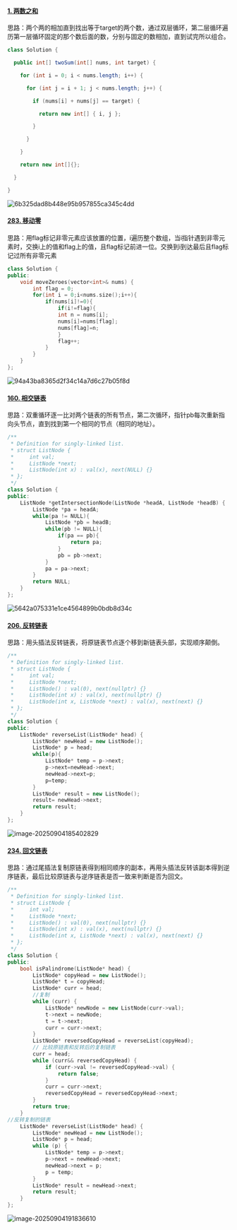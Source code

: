 #### [1. 两数之和](https://leetcode.cn/problems/two-sum/)

思路：两个两的相加直到找出等于target的两个数，通过双层循环，第二层循环遍历第一层循环固定的那个数后面的数，分别与固定的数相加，直到试完所以组合。

```java
class Solution {

  public int[] twoSum(int[] nums, int target) {

​    for (int i = 0; i < nums.length; i++) {

​      for (int j = i + 1; j < nums.length; j++) {

​        if (nums[i] + nums[j] == target) {

​          return new int[] { i, j };

​        }

​      }

​    }

​    return new int[]{};

  }

}
```

![6b325dad8b448e95b957855ca345c4dd](./top-100-liked.assets/6b325dad8b448e95b957855ca345c4dd.png)

#### [283. 移动零](https://leetcode.cn/problems/move-zeroes/)

思路：用flag标记非零元素应该放置的位置，i遍历整个数组，当i指针遇到非零元素时，交换i上的值和flag上的值，且flag标记前进一位。交换到i到达最后且flag标记过所有非零元素

```c++
class Solution {
public:
    void moveZeroes(vector<int>& nums) {
        int flag = 0;
        for(int i = 0;i<nums.size();i++){
            if(nums[i]!=0){
                if(i!=flag){
                int n = nums[i];
                nums[i]=nums[flag];
                nums[flag]=n;
                }
                flag++;
            }
        }
    }
};
```

![94a43ba8365d2f34c14a7d6c27b05f8d](./top-100-liked.assets/94a43ba8365d2f34c14a7d6c27b05f8d.png)

#### [160. 相交链表](https://leetcode.cn/problems/intersection-of-two-linked-lists/)

思路：双重循环逐一比对两个链表的所有节点，第二次循环，指针pb每次重新指向头节点，直到找到第一个相同的节点（相同的地址）。

```c++
/**
 * Definition for singly-linked list.
 * struct ListNode {
 *     int val;
 *     ListNode *next;
 *     ListNode(int x) : val(x), next(NULL) {}
 * };
 */
class Solution {
public:
    ListNode *getIntersectionNode(ListNode *headA, ListNode *headB) {
        ListNode *pa = headA;
        while(pa != NULL){
            ListNode *pb = headB;
            while(pb != NULL){
                if(pa == pb){
                    return pa;
                }
                pb = pb->next;
            }
            pa = pa->next;
        }
        return NULL;
    }
};
```

![5642a075331e1ce4564899b0bdb8d34c](./top-100-liked.assets/5e3dc1c990f8c150df451810a6371cf4.png)



#### [206. 反转链表](https://leetcode.cn/problems/reverse-linked-list/)

思路：用头插法反转链表，将原链表节点逐个移到新链表头部，实现顺序颠倒。

```c++
/**
 * Definition for singly-linked list.
 * struct ListNode {
 *     int val;
 *     ListNode *next;
 *     ListNode() : val(0), next(nullptr) {}
 *     ListNode(int x) : val(x), next(nullptr) {}
 *     ListNode(int x, ListNode *next) : val(x), next(next) {}
 * };
 */
class Solution {
public:
    ListNode* reverseList(ListNode* head) {
        ListNode* newHead = new ListNode();
        ListNode* p = head;
        while(p){
            ListNode* temp = p->next;
            p->next=newHead->next;
            newHead->next=p;
            p=temp;
        }
        ListNode* result = new ListNode();
        result= newHead->next;
        return result;
    }
};
```

![image-20250904185402829](./top-100-liked.assets/image-20250904185402829.png)

#### [234. 回文链表](https://leetcode.cn/problems/palindrome-linked-list/)

思路：通过尾插法复制原链表得到相同顺序的副本，再用头插法反转该副本得到逆序链表，最后比较原链表与逆序链表是否一致来判断是否为回文。

```c++
/**
 * Definition for singly-linked list.
 * struct ListNode {
 *     int val;
 *     ListNode *next;
 *     ListNode() : val(0), next(nullptr) {}
 *     ListNode(int x) : val(x), next(nullptr) {}
 *     ListNode(int x, ListNode *next) : val(x), next(next) {}
 * };
 */
class Solution {
public:
    bool isPalindrome(ListNode* head) {
        ListNode* copyHead = new ListNode();
        ListNode* t = copyHead;
        ListNode* curr = head;
        //复制
        while (curr) {
            ListNode* newNode = new ListNode(curr->val);
            t->next = newNode; 
            t = t->next;
            curr = curr->next;
        }
        ListNode* reversedCopyHead = reverseList(copyHead);
        // 比较原链表和反转后的复制链表
        curr = head;
        while (curr&& reversedCopyHead) {
            if (curr->val != reversedCopyHead->val) {
                return false;
            }
            curr = curr->next;
            reversedCopyHead = reversedCopyHead->next;
        }
        return true;
    }
//反转复制的链表
    ListNode* reverseList(ListNode* head) {
        ListNode* newHead = new ListNode();
        ListNode* p = head;
        while (p) {
            ListNode* temp = p->next;
            p->next = newHead->next;
            newHead->next = p;
            p = temp;
        }
        ListNode* result = newHead->next;
        return result;
    }
};
```

![image-20250904191836610](./top-100-liked.assets/image-20250904191836610.png)
